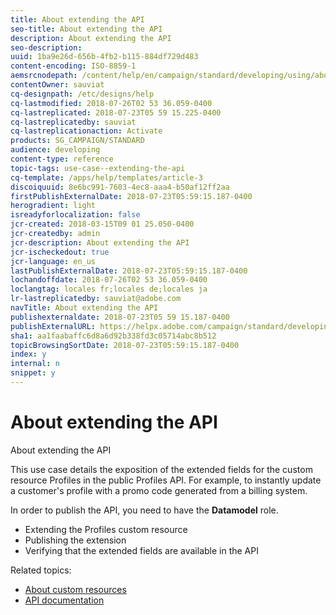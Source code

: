 ```yaml
---
title: About extending the API
seo-title: About extending the API
description: About extending the API
seo-description: 
uuid: 1ba9e26d-656b-4fb2-b115-884df729d483
content-encoding: ISO-8859-1
aemsrcnodepath: /content/help/en/campaign/standard/developing/using/about-extending-the-api
contentOwner: sauviat
cq-designpath: /etc/designs/help
cq-lastmodified: 2018-07-26T02 53 36.059-0400
cq-lastreplicated: 2018-07-23T05 59 15.225-0400
cq-lastreplicatedby: sauviat
cq-lastreplicationaction: Activate
products: SG_CAMPAIGN/STANDARD
audience: developing
content-type: reference
topic-tags: use-case--extending-the-api
cq-template: /apps/help/templates/article-3
discoiquuid: 8e6bc991-7603-4ec8-aaa4-b50af12ff2aa
firstPublishExternalDate: 2018-07-23T05:59:15.187-0400
herogradient: light
isreadyforlocalization: false
jcr-created: 2018-03-15T09 01 25.050-0400
jcr-createdby: admin
jcr-description: About extending the API
jcr-ischeckedout: true
jcr-language: en_us
lastPublishExternalDate: 2018-07-23T05:59:15.187-0400
lochandoffdate: 2018-07-26T02 53 36.059-0400
loclangtag: locales fr;locales de;locales ja
lr-lastreplicatedby: sauviat@adobe.com
navTitle: About extending the API
publishexternaldate: 2018-07-23T05 59 15.187-0400
publishExternalURL: https://helpx.adobe.com/campaign/standard/developing/using/about-extending-the-api.html
sha1: aa1faabaffc6d8a6d92b338fd3c05714abc8b512
topicBrowsingSortDate: 2018-07-23T05:59:15.187-0400
index: y
internal: n
snippet: y
---
```


# About extending the API

About extending the API

This use case details the exposition of the extended fields for the custom resource Profiles in the public Profiles API. For example, to instantly update a customer's profile with a promo code generated from a billing system.

In order to publish the API, you need to have the **Datamodel** role.

* Extending the Profiles custom resource
* Publishing the extension
* Verifying that the extended fields are available in the API

Related topics:

* [About custom resources](../../developing/using/data-model-concepts.md)
* [API documentation](https://docs.campaign.adobe.com/doc/standard/en/api/ACS_API.html)

